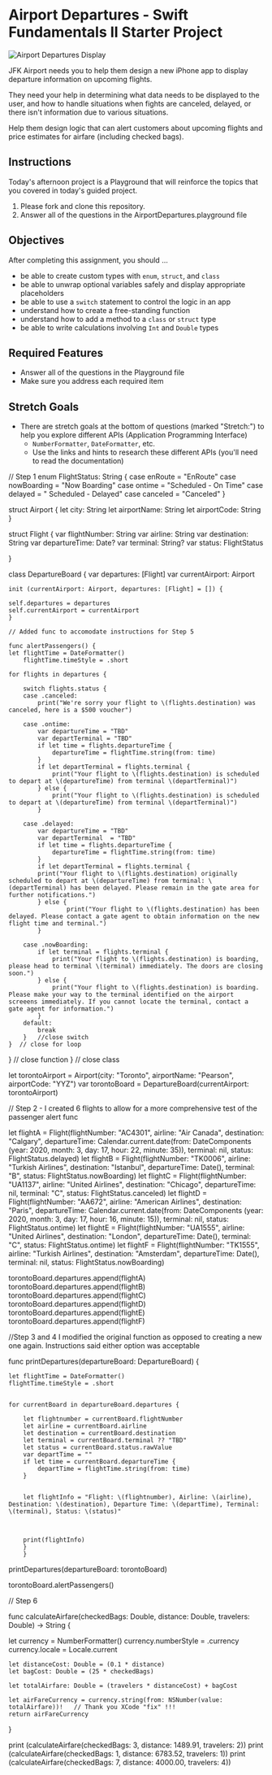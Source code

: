 # Airport Departures - Swift Fundamentals II Starter Project

![Airport Departures Display](images/matthew-smith-5934-unsplash.jpg)

JFK Airport needs you to help them design a new iPhone app to display departure information on upcoming flights.

They need your help in determining what data needs to be displayed to the user, and how to handle situations when fights are canceled, delayed, or there isn't information due to various situations.

Help them design logic that can alert customers about upcoming flights and price estimates for airfare (including checked bags).

## Instructions

Today's afternoon project is a Playground that will reinforce the topics that you covered in today's guided project.

1. Please fork and clone this repository.
2. Answer all of the questions in the AirportDepartures.playground file 

## Objectives

After completing this assignment, you should ... 

* be able to create custom types with `enum`, `struct`, and `class` 
* be able to unwrap optional variables safely and display appropriate placeholders
* be able to use a `switch` statement to control the logic in an app
* understand how to create a free-standing function
* understand how to add a method to a `class` or `struct` type
* be able to write calculations involving `Int` and `Double` types

## Required Features

* Answer all of the questions in the Playground file
* Make sure you address each required item

## Stretch Goals

* There are stretch goals at the bottom of questions (marked "Stretch:") to help you explore different APIs (Application Programming Interface)
	* `NumberFormatter`, `DateFormatter`, etc.
	* Use the links and hints to research these different APIs (you'll need to read the documentation)


// Step 1
enum FlightStatus: String {
    case enRoute = "EnRoute"
    case nowBoarding = "Now Boarding"
    case ontime = "Scheduled  - On Time"
    case delayed = " Scheduled - Delayed"
    case canceled = "Canceled"
}

struct Airport {
    let city: String
    let airportName: String
    let airportCode: String
}

struct Flight {
    var flightNumber: String
    var airline: String
    var destination: String
    var departureTime: Date?
    var terminal: String?
    var status: FlightStatus
    
}

class DepartureBoard {
    var departures: [Flight]
    var currentAirport: Airport
    
    init (currentAirport: Airport, departures: [Flight] = []) {
    
    self.departures = departures
    self.currentAirport = currentAirport
    }
    
    // Added func to accomodate instructions for Step 5
    
    func alertPassengers() {
    let flightTime = DateFormatter()
        flightTime.timeStyle = .short
    
    for flights in departures {
        
        switch flights.status {
        case .canceled:
            print("We're sorry your flight to \(flights.destination) was canceled, here is a $500 voucher")
            
        case .ontime:
            var departureTime = "TBD"
            var departTerminal = "TBD"
            if let time = flights.departureTime {
                departureTime = flightTime.string(from: time)
            }
            if let departTerminal = flights.terminal {
                print("Your flight to \(flights.destination) is scheduled to depart at \(departureTime) from terminal \(departTerminal)")
            } else {
                print("Your flight to \(flights.destination) is scheduled to depart at \(departureTime) from terminal \(departTerminal)")
            }
         
        case .delayed:
            var departureTime = "TBD"
            var departTerminal  = "TBD"
            if let time = flights.departureTime {
                departureTime = flightTime.string(from: time)
            }
            if let departTerminal = flights.terminal {
            print("Your flight to \(flights.destination) originally scheduled to depart at \(departureTime) from terminal: \(departTerminal) has been delayed. Please remain in the gate area for further notifications.")
            } else {
                    print("Your flight to \(flights.destination) has been delayed. Please contact a gate agent to obtain information on the new flight time and terminal.")
            }
            
        case .nowBoarding:
            if let terminal = flights.terminal {
                print("Your flight to \(flights.destination) is boarding, please head to terminal \(terminal) immediately. The doors are closing soon.")
            } else {
                print("Your flight to \(flights.destination) is boarding. Please make your way to the terminal identified on the airport screeens immediately. If you cannot locate the terminal, contact a gate agent for information.")
            }
        default:
            break
        }   //close switch
    }  // close for loop
  }   // close function
}  // close class
  

let torontoAirport = Airport(city: "Toronto", airportName: "Pearson", airportCode: "YYZ")
var torontoBoard = DepartureBoard(currentAirport: torontoAirport)


// Step 2 - I created 6 flights to allow for a more comprehensive test of the passenger alert func

let flightA = Flight(flightNumber: "AC4301", airline: "Air Canada", destination: "Calgary", departureTime: Calendar.current.date(from: DateComponents (year: 2020, month: 3, day: 17, hour: 22, minute: 35)), terminal: nil, status: FlightStatus.delayed)
let flightB  = Flight(flightNumber: "TK0006", airline: "Turkish Airlines", destination: "Istanbul", departureTime: Date(), terminal: "B", status: FlightStatus.nowBoarding)
let flightC = Flight(flightNumber: "UA1137", airline: "United Airlines", destination: "Chicago", departureTime: nil, terminal: "C", status: FlightStatus.canceled)
let flightD = Flight(flightNumber: "AA672", airline: "American Airlines", destination: "Paris", departureTime: Calendar.current.date(from: DateComponents (year: 2020, month: 3, day: 17, hour: 16, minute: 15)), terminal: nil, status: FlightStatus.ontime)
let flightE = Flight(flightNumber: "UA1555", airline: "United Airlines", destination: "London", departureTime: Date(), terminal: "C", status: FlightStatus.ontime)
let flightF = Flight(flightNumber: "TK1555", airline: "Turkish Airlines", destination: "Amsterdam", departureTime: Date(), terminal: nil, status: FlightStatus.nowBoarding)


torontoBoard.departures.append(flightA)
torontoBoard.departures.append(flightB)
torontoBoard.departures.append(flightC)
torontoBoard.departures.append(flightD)
torontoBoard.departures.append(flightE)
torontoBoard.departures.append(flightF)

//Step 3 and 4   I modified the original function as opposed to creating a new one again. Instructions said either option was acceptable


func printDepartures(departureBoard: DepartureBoard) {
    
    let flightTime = DateFormatter()
    flightTime.timeStyle = .short
    
    
    for currentBoard in departureBoard.departures {
       
        let flightnumber = currentBoard.flightNumber
        let airline = currentBoard.airline
        let destination = currentBoard.destination
        let terminal = currentBoard.terminal ?? "TBD"
        let status = currentBoard.status.rawValue
        var departTime = ""
        if let time = currentBoard.departureTime {
            departTime = flightTime.string(from: time)
        }
        
        
        let flightInfo = "Flight: \(flightnumber), Airline: \(airline), Destination: \(destination), Departure Time: \(departTime), Terminal: \(terminal), Status: \(status)"
        
        
        
        print(flightInfo)
        }
        }
    
printDepartures(departureBoard: torontoBoard)

torontoBoard.alertPassengers()

// Step 6

func calculateAirfare(checkedBags: Double, distance: Double, travelers: Double) -> String {
    
   let currency = NumberFormatter()
    currency.numberStyle = .currency
    currency.locale = Locale.current

    
    let distanceCost: Double = (0.1 * distance)
    let bagCost: Double = (25 * checkedBags)
    
    let totalAirfare: Double = (travelers * distanceCost) + bagCost
    
    let airFareCurrency = currency.string(from: NSNumber(value: totalAirfare))!   // Thank you XCode "fix" !!!
    return airFareCurrency
}

print (calculateAirfare(checkedBags: 3, distance: 1489.91, travelers: 2))
print (calculateAirfare(checkedBags: 1, distance: 6783.52, travelers: 1))
print (calculateAirfare(checkedBags: 7, distance: 4000.00,  travelers: 4))

